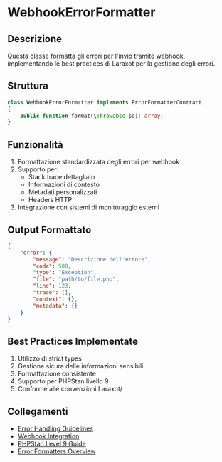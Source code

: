 # WebhookErrorFormatter

## Descrizione
Questa classe formatta gli errori per l'invio tramite webhook, implementando le best practices di Laraxot per la gestione degli errori.

## Struttura
```php
class WebhookErrorFormatter implements ErrorFormatterContract
{
    public function format(\Throwable $e): array;
}
```

## Funzionalità
1. Formattazione standardizzata degli errori per webhook
2. Supporto per:
   - Stack trace dettagliato
   - Informazioni di contesto
   - Metadati personalizzati
   - Headers HTTP
3. Integrazione con sistemi di monitoraggio esterni

## Output Formattato
```json
{
    "error": {
        "message": "Descrizione dell'errore",
        "code": 500,
        "type": "Exception",
        "file": "path/to/file.php",
        "line": 123,
        "trace": [],
        "context": {},
        "metadata": {}
    }
}
```

## Best Practices Implementate
1. Utilizzo di strict types
2. Gestione sicura delle informazioni sensibili
3. Formattazione consistente
4. Supporto per PHPStan livello 9
5. Conforme alle convenzioni Laraxot/<nome progetto>

## Collegamenti
- [Error Handling Guidelines](../../EXCEPTION-HANDLING-GUIDE.md)
- [Webhook Integration](../../integrations/WEBHOOK-GUIDE.md)
- [PHPStan Level 9 Guide](../../PHPSTAN-LEVEL9-GUIDE.md)
- [Error Formatters Overview](../README.md) 